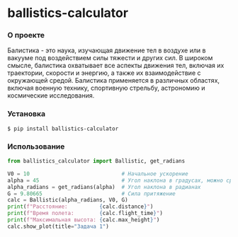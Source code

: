 # ballistics-calculator

### О проекте

Балистика - это наука, изучающая движение тел в воздухе или в вакууме под
воздействием силы тяжести и других сил. В широком смысле, балистика охватывает 
все аспекты движения тел, включая их траектории, скорости и энергию, 
а также их взаимодействие с окружающей средой. Балистика применяется 
в различных областях, включая военную технику, спортивную стрельбу, 
астрономию и космические исследования.

### Установка

``` $ pip install ballistics-calculator ```


### Использование

```python
from ballistics_calculator import Ballistic, get_radians

V0 = 10                             # Начальное ускорение
alpha = 45                          # Угол наклона в градусах, можно сразу использовать радианы
alpha_radians = get_radians(alpha)  # Угол наклона в радианах
G = 9.80665                         # Сила притяжение
calc = Ballistic(alpha_radians, V0, G)
print(f"Расстояние:          {calc.distance}")
print(f"Время полета:        {calc.flight_time}")
print(f"Максимальная высота: {calc.max_height}")
calc.show_plot(title="Задача 1")
```